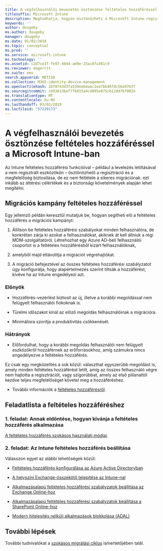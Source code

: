```yaml
---
title: A végfelhasználói bevezetés ösztönzése feltételes hozzáféréssel
titlesuffix: Microsoft Intune
description: Megtudhatja, hogyan ösztönözheti a Microsoft Intune-regisztrációt a feltételes hozzáféréssel.
keywords: ''
author: dougeby
ms.author: dougeby
manager: dougeby
ms.date: 01/02/2018
ms.topic: conceptual
ms.prod: ''
ms.service: microsoft-intune
ms.technology: ''
ms.assetid: c2d7ce3f-fe97-4044-ad9e-25ac8fa301c9
ms.reviewer: dagerrit
ms.suite: ems
search.appverid: MET150
ms.collection: M365-identity-device-management
ms.openlocfilehash: 2bf8f43d3fa530eab4aac1ea7bb46fdc56a9763f
ms.sourcegitcommit: cb93613bef7f6015a4c4095e875cb12dd76f002e
ms.translationtype: MT
ms.contentlocale: hu-HU
ms.lasthandoff: 03/02/2019
ms.locfileid: "57229173"
---
```

# <a name="drive-end-user-adoption-with-conditional-access-in-microsoft-intune"></a>A végfelhasználói bevezetés ösztönzése feltételes hozzáféréssel a Microsoft Intune-ban

Az Intune feltételes hozzáférési funkcióival – például a levelezés letiltásával a nem regisztrált eszközökön – ösztönözhető a regisztráció és a megfelelőség biztosítása, de ez nem feltétele a sikeres migrációnak. ezt inkább az áttérési célértékek és a biztonsági követelmények alapján lehet megítélni.

## <a name="migration-campaign-with-conditional-access"></a>Migrációs kampány feltételes hozzáféréssel

Egy jellemző példán keresztül mutatjuk be, hogyan segítheti elő a feltételes hozzáférés a migrációs kampányt:

1.  Állítson be feltételes hozzáférési szabályokat minden felhasználóra, de konkrétan zárja ki azokat a felhasználókat, akiknek át kell állniuk a régi MDM-szolgáltatóról. Létrehozhat egy Azure AD-beli felhasználói csoportot is a feltételes hozzáférésből kizárt felhasználóknak,

2.  amelyből majd eltávolítja a migrációt végrehajtókat.

3.  A migráció befejeztével az összes feltételes hozzáférési szabályzatot úgy konfigurálja, hogy alapértelmezés szerint tiltsák a hozzáférést, kivéve ha az Intune engedélyezi azt.

### <a name="advantages"></a>Előnyök

-   Hozzáférés-vezérlést biztosít az új, illetve a korábbi megoldással nem felügyelt felhasználói fiókoknak is.

-   Türelmi időszakot kínál az előző megoldás felhasználóinak a migrációra.

-   Minimálisra szorítja a produktivitás csökkenését.

### <a name="disadvantages"></a>Hátrányok

-   Előfordulhat, hogy a korábbi megoldás felhasználói nem felügyelt eszközökről hozzáférnek az erőforrásokhoz, amíg számukra nincs engedélyezve a feltételes hozzáférés.


Ez csak egy megközelítés a sok közül: választhat egyszerűbb megoldást is, amely minden feltételes hozzáférést letilt, amíg az összes felhasználó végre nem hajtotta a regisztrációt, vagy szigorúbbat, amely az első pillanattól kezdve teljes megfelelőséget követel meg a hozzáféréshez.

-   További információk a [feltételes hozzáférésről](conditional-access.md).

## <a name="task-list-for-conditional-access"></a>Feladatlista a feltételes hozzáféréshez

### <a name="task-1-decide-how-you-are-going-to-implement-conditional-access"></a>1. feladat: Annak eldöntése, hogyan kívánja a feltételes hozzáférés alkalmazása

[A feltételes hozzáférés szokásos használati módjai](conditional-access-intune-common-ways-use.md).

### <a name="task-2-set-up-intune-conditional-access"></a>2. feladat: Az Intune feltételes hozzáférés beállítása

Válasszon egyet az alábbi lehetőségek közül:

-   [Feltételes hozzáférés konfigurálása az Azure Active Directoryban](https://docs.microsoft.com/azure/active-directory/active-directory-conditional-access-azure-portal)

-   [A helyszíni Exchange-összekötő telepítése az Intune-nal](exchange-connector-install.md)

-   [Alkalmazásalapú feltételes hozzáférési szabályzatok beállítása az Exchange Online-hoz](app-based-conditional-access-intune-create.md)

-   [Alkalmazásalapú feltételes hozzáférési szabályzatok beállítása a SharePoint Online-hoz](app-based-conditional-access-intune-create.md)

-   [Modern hitelesítés nélküli alkalmazások blokkolása (ADAL)](app-modern-authentication-block.md)

## <a name="next-steps"></a>További lépések

További tudnivalókat a [szokásos migrálási ciklus](migration-guide-cycle.md) ismertetőjében talál.

